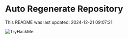 # Auto Regenerate Repository

This README was last updated: 2024-12-21 09:07:21

 ![TryHackMe](https://tryhackme.com/badge/533634)